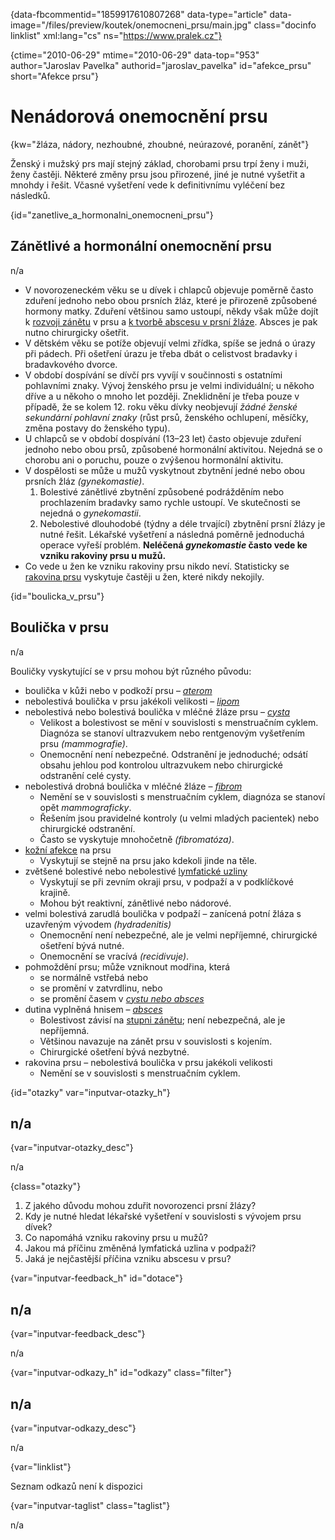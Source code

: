 
{data-fbcommentid="1859917610807268" data-type="article" data-image="/files/preview/koutek/onemocneni_prsu/main.jpg" class="docinfo linklist" xml:lang="cs" ns="https://www.pralek.cz"}

{ctime="2010-06-29" mtime="2010-06-29" data-top="953" author="Jaroslav Pavelka" authorid="jaroslav\_pavelka" id="afekce\_prsu" short="Afekce prsu"}

# Nenádorová onemocnění prsu

<!-- generated attribute kw by user_updatekw.sh on 2020-09-22, do not edit -->

{kw="žláza, nádory, nezhoubné, zhoubné, neúrazové, poranění, zánět"}

Ženský i mužský prs mají stejný základ, chorobami prsu trpí ženy i muži, ženy častěji. Některé změny prsu jsou přirozené, jiné je nutné vyšetřit a mnohdy i řešit. Včasné vyšetření vede k definitivnímu vyléčení bez následků.

{id="zanetlive\_a\_hormonalni\_onemocneni\_prsu"}

## Zánětlivé a hormonální onemocnění prsu

n/a

  * V novorozeneckém věku se u dívek i chlapců objevuje poměrně často zduření jednoho nebo obou prsních žláz, které je přirozeně způsobené hormony matky. Zduření většinou samo ustoupí, někdy však může dojít k [rozvoji zánětu][1] v prsu a [k tvorbě abscesu v prsní žláze][2]. Absces je pak nutno chirurgicky ošetřit.
  * V dětském věku se potíže objevují velmi zřídka, spíše se jedná o úrazy při pádech. Při ošetření úrazu je třeba dbát o celistvost bradavky i bradavkového dvorce.
  * V období dospívání se dívčí prs vyvíjí v součinnosti s ostatními pohlavními znaky. Vývoj ženského prsu je velmi individuální; u někoho dříve a u někoho o mnoho let později. Zneklidnění je třeba pouze v případě, že se kolem 12. roku věku dívky neobjevují _žádné ženské sekundární pohlavní znaky_ (růst prsů, ženského ochlupení, měsíčky, změna postavy do ženského typu).
  * U chlapců se v období dospívání (13–23 let) často objevuje zduření jednoho nebo obou prsů, způsobené hormonální aktivitou. Nejedná se o chorobu ani o poruchu, pouze o zvýšenou hormonální aktivitu.
  * V dospělosti se může u mužů vyskytnout zbytnění jedné nebo obou prsních žláz _(gynekomastie)_. 
      1. Bolestivé zánětlivé zbytnění způsobené podrážděním nebo prochlazením bradavky samo rychle ustoupí. Ve skutečnosti se nejedná o _gynekomastii_.
      2. Nebolestivé dlouhodobé (týdny a déle trvající) zbytnění prsní žlázy je nutné řešit. Lékařské vyšetření a následná poměrně jednoduchá operace vyřeší problém. **Neléčená _gynekomastie_ často vede ke vzniku rakoviny prsu u mužů.** 
  * Co vede u žen ke vzniku rakoviny prsu nikdo neví. Statisticky se [rakovina prsu][3] vyskytuje častěji u žen, které nikdy nekojily.

{id="boulicka\_v\_prsu"}

## Boulička v prsu

n/a

Bouličky vyskytující se v prsu mohou být různého původu:

  * boulička v kůži nebo v podkoží prsu – _[aterom][2]_ 
  * nebolestivá boulička v prsu jakékoli velikosti – _[lipom][2]_ 
  * nebolestivá nebo bolestivá boulička v mléčné žláze prsu – _[cysta][2]_ 
      * Velikost a bolestivost se mění v souvislosti s menstruačním cyklem. Diagnóza se stanoví ultrazvukem nebo rentgenovým vyšetřením prsu _(mammografie)_.
      * Onemocnění není nebezpečné. Odstranění je jednoduché; odsátí obsahu jehlou pod kontrolou ultrazvukem nebo chirurgické odstranění celé cysty.
  * nebolestivá drobná boulička v mléčné žláze – _[fibrom][2]_ 
      * Nemění se v souvislosti s menstruačním cyklem, diagnóza se stanoví opět _mammograficky_.
      * Řešením jsou pravidelné kontroly (u velmi mladých pacientek) nebo chirurgické odstranění.
      * Často se vyskytuje mnohočetně _(fibromatóza)_.
  * [kožní afekce][4] na prsu 
      * Vyskytují se stejně na prsu jako kdekoli jinde na těle.
  * zvětšené bolestivé nebo nebolestivé [lymfatické uzliny][5] 
      * Vyskytují se při zevním okraji prsu, v podpaží a v podklíčkové krajině.
      * Mohou být reaktivní, zánětlivé nebo nádorové.
  * velmi bolestivá zarudlá boulička v podpaží – zanícená potní žláza s uzavřeným vývodem _(hydradenitis)_ 
      * Onemocnění není nebezpečné, ale je velmi nepříjemné, chirurgické ošetření bývá nutné.
      * Onemocnění se vracívá _(recidivuje)_.
  * pohmoždění prsu; může vzniknout modřina, která 
      * se normálně vstřebá nebo
      * se promění v zatvrdlinu, nebo
      * se promění časem v _[cystu nebo absces][2]_ 
  * dutina vyplněná hnisem – _[absces][2]_ 
      * Bolestivost závisí na [stupni zánětu][6]; není nebezpečná, ale je nepříjemná.
      * Většinou navazuje na zánět prsu v souvislosti s kojením.
      * Chirurgické ošetření bývá nezbytné.
  * rakovina prsu – nebolestivá boulička v prsu jakékoli velikosti 
      * Nemění se v souvislosti s menstruačním cyklem.

{id="otazky" var="inputvar-otazky_h"}

## n/a

{var="inputvar-otazky_desc"}

n/a

{class="otazky"}

  1. Z jakého důvodu mohou zduřit novorozenci prsní žlázy?
  2. Kdy je nutné hledat lékařské vyšetření v souvislosti s vývojem prsu dívek?
  3. Co napomáhá vzniku rakoviny prsu u mužů?
  4. Jakou má příčinu změněná lymfatická uzlina v podpaží?
  5. Jaká je nejčastější příčina vzniku abscesu v prsu?

{var="inputvar-feedback_h" id="dotace"}

## n/a

{var="inputvar-feedback_desc"}

n/a

{var="inputvar-odkazy_h" id="odkazy" class="filter"}

## n/a

{var="inputvar-odkazy_desc"}

n/a

{var="linklist"}

Seznam odkazů není k dispozici

{var="inputvar-taglist" class="taglist"}

n/a

 [1]: zanet
 [2]: nezhoubne_nadory
 [3]: rakovina_prsu
 [4]: znamenko-bradavice-rakovina
 [5]: lymfaticke_uzliny
 [6]: lecba_zanetu

